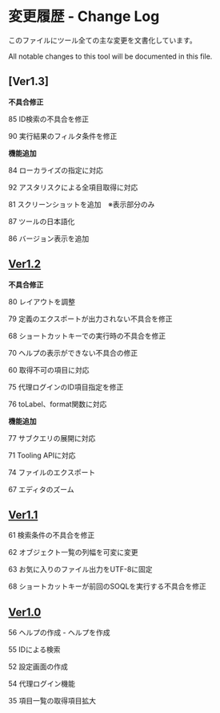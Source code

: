 # 変更履歴 - Change Log

このファイルにツール全ての主な変更を文書化しています。

All notable changes to this tool will be documented in this file.

## [Ver1.3]

__不具合修正__

85 ID検索の不具合を修正

90 実行結果のフィルタ条件を修正

__機能追加__

84 ローカライズの指定に対応

92 アスタリスクによる全項目取得に対応

81 スクリーンショットを追加　※表示部分のみ

87 ツールの日本語化

86 バージョン表示を追加

## [Ver1.2]

__不具合修正__

80 レイアウトを調整

79 定義のエクスポートが出力されない不具合を修正

68 ショートカットキーでの実行時の不具合を修正

70 ヘルプの表示ができない不具合の修正

60 取得不可の項目に対応

75 代理ログインのID項目指定を修正

76 toLabel、format関数に対応

__機能追加__

77 サブクエリの展開に対応

71 Tooling APIに対応

74 ファイルのエクスポート

67 エディタのズーム

## [Ver1.1]

61 検索条件の不具合を修正

62 オブジェクト一覧の列幅を可変に変更

63 お気に入りのファイル出力をUTF-8に固定

68 ショートカットキーが前回のSOQLを実行する不具合を修正

## [Ver1.0]

56 ヘルプの作成 - ヘルプを作成

55 IDによる検索

52 設定画面の作成

54 代理ログイン機能

35 項目一覧の取得項目拡大

[Ver1.2]:
<https://github.com/mametochoko/soqlui/compare/v1.1...HEAD>

[Ver1.1]:
<https://github.com/mametochoko/soqlui/compare/v1.0...HEAD>

[Ver1.0]:
<https://github.com/mametochoko/soqlui/compare/v0.1.0...HEAD>
